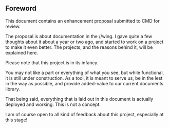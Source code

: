 ## Foreword

This document contains an enhancement proposal submitted to CMD for review.

The proposal is about documentation in the //wing. I gave quite a few thoughts
about it about a year or two ago, and started to work on a project to
make it even better. The projects, and the reasons behind it, will be
explained here.

Please note that this project is in its infancy.

You may not like a part or everything of what you see, but while
functional, it is still under construction. As a tool, it is meant
to serve us, be in the lest in the way as possible, and provide
added-value to our current documents library.

That being said, everything that is laid out in this document is
actually deployed and working. This is not a concept.

I am of course open to all kind of feedback about this project,
especially at this stage!

